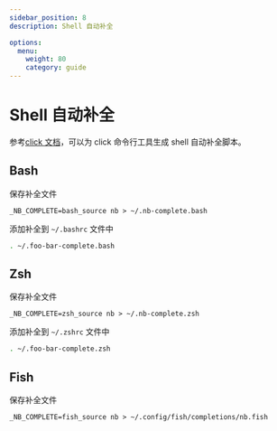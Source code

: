 ```yaml
---
sidebar_position: 8
description: Shell 自动补全

options:
  menu:
    weight: 80
    category: guide
---
```


# Shell 自动补全

参考[click 文档](https://click.palletsprojects.com/en/8.1.x/shell-completion/)，可以为 click 命令行工具生成 shell 自动补全脚本。

## Bash

保存补全文件

```shell
_NB_COMPLETE=bash_source nb > ~/.nb-complete.bash
```

添加补全到 `~/.bashrc` 文件中

```bash title="~/.bashrc"
. ~/.foo-bar-complete.bash
```

## Zsh

保存补全文件

```shell
_NB_COMPLETE=zsh_source nb > ~/.nb-complete.zsh
```

添加补全到 `~/.zshrc` 文件中

```bash title="~/.zshrc"
. ~/.foo-bar-complete.zsh
```

## Fish

保存补全文件

```shell
_NB_COMPLETE=fish_source nb > ~/.config/fish/completions/nb.fish
```
